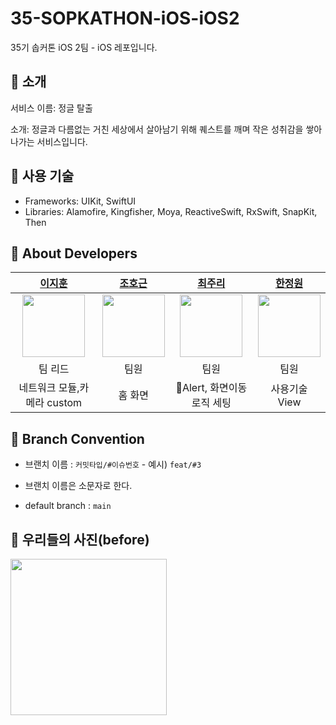 # 35-SOPKATHON-iOS-iOS2
35기 솝커톤 iOS 2팀 - iOS 레포입니다.

## 🌴 소개
서비스 이름: 정글 탈출

소개: 정글과 다름없는 거친 세상에서 살아남기 위해 퀘스트를 깨며 작은 성취감을 쌓아나가는 서비스입니다.

## 🌴 사용 기술
* Frameworks: UIKit, SwiftUI
* Libraries: Alamofire, Kingfisher, Moya, ReactiveSwift, RxSwift, SnapKit, Then

## 🌴 About Developers
|[이지훈](https://github.com/hooni0918)|[조호근](https://github.com/joho2022)|[최주리](https://github.com/juri123123)|[한정원](https://github.com/Gardeniaa101)|
|:---:|:---:|:---:|:---:|
|<img src = "https://github.com/user-attachments/assets/16af9a50-880a-4084-a787-ce82e5804ca3" width ="100">|<img src = "https://avatars.githubusercontent.com/u/104732020?v=4" width ="100">|<img src = "https://avatars.githubusercontent.com/u/80569323?v=4" width ="100">|<img src = "https://avatars.githubusercontent.com/u/164545050?v=4" width ="100">|
|팀 리드|팀원|팀원|팀원|
|네트워크 모듈,카메라 custom |홈 화면 |Alert, 화면이동로직 세팅|사용기술 View|


## 🌴 Branch Convention
* 브랜치 이름 : `커밋타입/#이슈번호` - 예시) `feat/#3`

- 브랜치 이름은 소문자로 한다.

- default branch : `main`

## 🌴 우리들의 사진(before)
<img src = "https://github.com/user-attachments/assets/639cc2f5-b854-4fdd-9ab7-5c97fc75f92c" width ="250">
